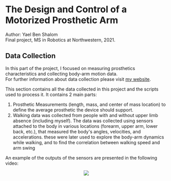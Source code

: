 # The Design and Control of a Motorized Prosthetic Arm

Author: Yael Ben Shalom<br>
Final project, MS in Robotics at Northwestern, 2021.


## Data Collection

In this part of the project, I focused on measuring prosthetics characteristics and collecting body-arm motion data.<br>
For further information about data collection please visit [my website](https://yaelbenshalom.github.io/motorized_prosthetic_arm/index.html).

This section contains all the data collected in this project and the scripts used to process it. It contains 2 main parts:
1. Prosthetic Measurements (length, mass, and center of mass location) to define the average prosthetic the device should support.
2. Walking data was collected from people with and without upper limb absence (including myself). The data was collected using sensors attached to the body in various locations (forearm, upper arm, lower back, etc.), that measured the body's angles, velocities, and accelerations. these were later used to explore the body-arm dynamics while walking, and to find the correlation between walking speed and arm swing

An example of the outputs of the sensors are presented in the following video:

<p align="center">
  <img align="center" src="https://github.com/YaelBenShalom/Motorized-Prosthetic-Arm/blob/master/videos/treadmill_test/accelerometer.gif">
</p>
